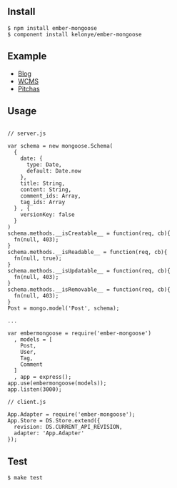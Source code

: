 Install
---

    $ npm install ember-mongoose
    $ component install kelonye/ember-mongoose

Example
---

  - [Blog](http://github.com/kelonye/blog)
  - [WCMS](http://github.com/kelonye/wcms)
  - [Pitchas](http://pitchas-kelonye.rhcloud.com)

Usage
---

```

// server.js

var schema = new mongoose.Schema(
  {
    date: {
      type: Date,
      default: Date.now 
    },
    title: String,
    content: String,
    comment_ids: Array,
    tag_ids: Array
  } , {
    versionKey: false
  }
)
schema.methods.__isCreatable__ = function(req, cb){
  fn(null, 403);
}
schema.methods.__isReadable__ = function(req, cb){
  fn(null, true);
}
schema.methods.__isUpdatable__ = function(req, cb){
  fn(null, 403);
}
schema.methods.__isRemovable__ = function(req, cb){
  fn(null, 403);
}
Post = mongo.model('Post', schema);

...

var embermongoose = require('ember-mongoose')
  , models = [
    Post,
    User,
    Tag,
    Comment
  ]
  , app = express();
app.use(embermongoose(models));
app.listen(3000);

// client.js

App.Adapter = require('ember-mongoose');
App.Store = DS.Store.extend({
  revision: DS.CURRENT_API_REVISION,
  adapter: 'App.Adapter'
});
```

Test
---

    $ make test